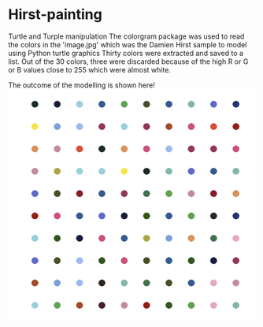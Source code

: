 # Hirst-painting
Turtle and Turple manipulation
The colorgram package was used to read the colors in the 'image.jpg' which was the Damien Hirst sample to model using Python turtle graphics
Thirty colors were extracted and saved to a list. Out of the 30 colors, three were discarded because of the high R or G or B values close to 255
which were almost white.


The outcome of the modelling is shown here!
![Hirst Painting](Capture.PNG)
